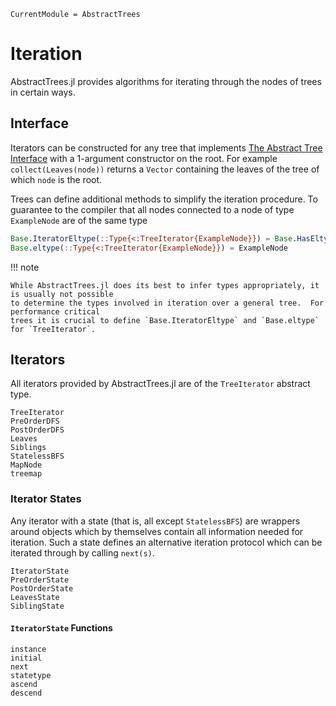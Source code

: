 ```@meta
CurrentModule = AbstractTrees
```

# Iteration

AbstractTrees.jl provides algorithms for iterating through the nodes of trees in certain ways.

## Interface
Iterators can be constructed for any tree that implements [The Abstract Tree Interface](@ref) with a
1-argument constructor on the root.  For example `collect(Leaves(node))` returns a `Vector`
containing the leaves of the tree of which `node` is the root.

Trees can define additional methods to simplify the iteration procedure.  To guarantee to the
compiler that all nodes connected to a node of type `ExampleNode` are of the same type
```julia
Base.IteratorEltype(::Type{<:TreeIterator{ExampleNode}}) = Base.HasEltype()
Base.eltype(::Type{<:TreeIterator{ExampleNode}}) = ExampleNode
```

!!! note

    While AbstractTrees.jl does its best to infer types appropriately, it is usually not possible
    to determine the types involved in iteration over a general tree.  For performance critical
    trees it is crucial to define `Base.IteratorEltype` and `Base.eltype` for `TreeIterator`.

## Iterators
All iterators provided by AbstractTrees.jl are of the `TreeIterator` abstract type.

```@docs
TreeIterator
PreOrderDFS
PostOrderDFS
Leaves
Siblings
StatelessBFS
MapNode
treemap
```

### Iterator States
Any iterator with a state (that is, all except `StatelessBFS`) are wrappers around objects which by
themselves contain all information needed for iteration.  Such a state defines an alternative
iteration protocol which can be iterated through by calling `next(s)`.

```@docs
IteratorState
PreOrderState
PostOrderState
LeavesState
SiblingState
```

#### `IteratorState` Functions
```@docs
instance
initial
next
statetype
ascend
descend
```
